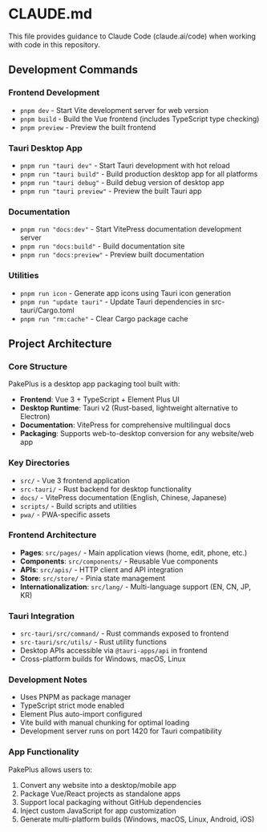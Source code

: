 # CLAUDE.md

This file provides guidance to Claude Code (claude.ai/code) when working with code in this repository.

## Development Commands

### Frontend Development
- `pnpm dev` - Start Vite development server for web version
- `pnpm build` - Build the Vue frontend (includes TypeScript type checking)
- `pnpm preview` - Preview the built frontend

### Tauri Desktop App
- `pnpm run "tauri dev"` - Start Tauri development with hot reload
- `pnpm run "tauri build"` - Build production desktop app for all platforms
- `pnpm run "tauri debug"` - Build debug version of desktop app
- `pnpm run "tauri preview"` - Preview the built Tauri app

### Documentation
- `pnpm run "docs:dev"` - Start VitePress documentation development server
- `pnpm run "docs:build"` - Build documentation site
- `pnpm run "docs:preview"` - Preview built documentation

### Utilities
- `pnpm run icon` - Generate app icons using Tauri icon generation
- `pnpm run "update tauri"` - Update Tauri dependencies in src-tauri/Cargo.toml
- `pnpm run "rm:cache"` - Clear Cargo package cache

## Project Architecture

### Core Structure
PakePlus is a desktop app packaging tool built with:
- **Frontend**: Vue 3 + TypeScript + Element Plus UI
- **Desktop Runtime**: Tauri v2 (Rust-based, lightweight alternative to Electron)
- **Documentation**: VitePress for comprehensive multilingual docs
- **Packaging**: Supports web-to-desktop conversion for any website/web app

### Key Directories
- `src/` - Vue 3 frontend application
- `src-tauri/` - Rust backend for desktop functionality
- `docs/` - VitePress documentation (English, Chinese, Japanese)
- `scripts/` - Build scripts and utilities
- `pwa/` - PWA-specific assets

### Frontend Architecture
- **Pages**: `src/pages/` - Main application views (home, edit, phone, etc.)
- **Components**: `src/components/` - Reusable Vue components
- **APIs**: `src/apis/` - HTTP client and API integration
- **Store**: `src/store/` - Pinia state management
- **Internationalization**: `src/lang/` - Multi-language support (EN, CN, JP, KR)

### Tauri Integration
- `src-tauri/src/command/` - Rust commands exposed to frontend
- `src-tauri/src/utils/` - Rust utility functions
- Desktop APIs accessible via `@tauri-apps/api` in frontend
- Cross-platform builds for Windows, macOS, Linux

### Development Notes
- Uses PNPM as package manager
- TypeScript strict mode enabled
- Element Plus auto-import configured
- Vite build with manual chunking for optimal loading
- Development server runs on port 1420 for Tauri compatibility

### App Functionality
PakePlus allows users to:
1. Convert any website into a desktop/mobile app
2. Package Vue/React projects as standalone apps
3. Support local packaging without GitHub dependencies
4. Inject custom JavaScript for app customization
5. Generate multi-platform builds (Windows, macOS, Linux, Android, iOS)